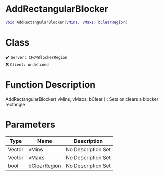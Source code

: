 # AddRectangularBlocker
```lua
void AddRectangularBlocker(vMins, vMaxs, bClearRegion)
```
# Class
✔️ `Server: CFoWBlockerRegion`  
❌ `Client: undefined`  

# Function Description
AddRectangularBlocker( vMins, vMaxs, bClear ) : Sets or clears a blocker rectangle
# Parameters
Type|Name|Description
--|--|--
Vector|vMins|No Description Set
Vector|vMaxs|No Description Set
bool|bClearRegion|No Description Set
